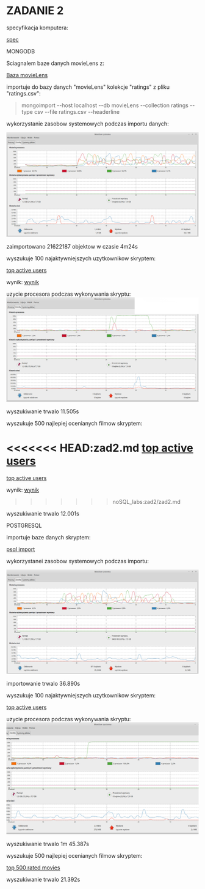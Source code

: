 # ZADANIE 2

specyfikacja komputera:

[spec](https://github.com/twasilewski/noSQL_labs/blob/noSQL_labs/zad2/Specyfikacja.md)


MONGODB

Sciagnalem baze danych movieLens z:

[Baza movieLens](http://grouplens.org/datasets/movielens/)

importuje do bazy danych "movieLens" kolekcje "ratings" z pliku "ratings.csv":

>mongoimport --host localhost --db movieLens --collection ratings --type csv --file ratings.csv --headerline

wykorzystanie zasobow systemowych podczas importu danych:

![Rys1](https://github.com/twasilewski/noSQL_labs/blob/noSQL_labs/zad2/rys1.png?raw=true)

zaimportowano 21622187 objektow
w czasie 4m24s

wyszukuje 100 najaktywniejszych uzytkownikow skryptem:

[top active users](https://github.com/twasilewski/noSQL_labs/blob/noSQL_labs/zad2/zad2_top100ActiveUsers.js)

wynik: [wynik](https://github.com/twasilewski/noSQL_labs/blob/noSQL_labs/zad2/wyniki_top100ActiveUsers)

uzycie procesora podczas wykonywania skryptu:
![Rys2](https://github.com/twasilewski/noSQL_labs/blob/noSQL_labs/zad2/rys3.png?raw=true)

wyszukiwanie trwalo 11.505s

wyszukuje 500 najlepiej ocenianych filmow skryptem:

<<<<<<< HEAD:zad2.md
[top active users](https://github.com/twasilewski/noSQL_labs/blob/noSQL_labs/zad2/zad2_top500RatedMovies.js)
=======
[top active users](https://github.com/twasilewski/noSQL_labs/blob/noSQL_labs/zad2_top500RatedMoes.js)

wynik: [wynik](https://github.com/twasilewski/noSQL_labs/blob/noSQL_labs/zad2/wyniki_top500RatedMovies)
>>>>>>> noSQL_labs:zad2/zad2.md

wyszukiwanie trwalo 12.001s


POSTGRESQL

importuje baze danych skryptem:

[psql import](https://github.com/twasilewski/noSQL_labs/blob/noSQL_labs/zad2/psql_ratingImport.sh)

wykorzystanei zasobow systemowych podczas importu:

![Rys2](https://github.com/twasilewski/noSQL_labs/blob/noSQL_labs/zad2/rys4.png?raw=true)

importowanie trwalo 36.890s

wyszukuje 100 najaktywniejszych uzytkownikow skryptem:

[top active users](https://github.com/twasilewski/noSQL_labs/blob/noSQL_labs/zad2/psql_zad2_top100ActiveUsers.sh)

uzycie procesora podczas wykonywania skryptu:
![Rys2](https://github.com/twasilewski/noSQL_labs/blob/noSQL_labs/rys2.png?raw=true)

wyszukiwanie trwalo 1m 45.387s

wyszukuje 500 najlepiej ocenianych filmow skryptem:

[top 500 rated movies](https://github.com/twasilewski/noSQL_labs/blob/noSQL_labs/zad2/psql_zad2_top500_RatedMovies.sh)

wyszukiwanie trwalo 21.392s




